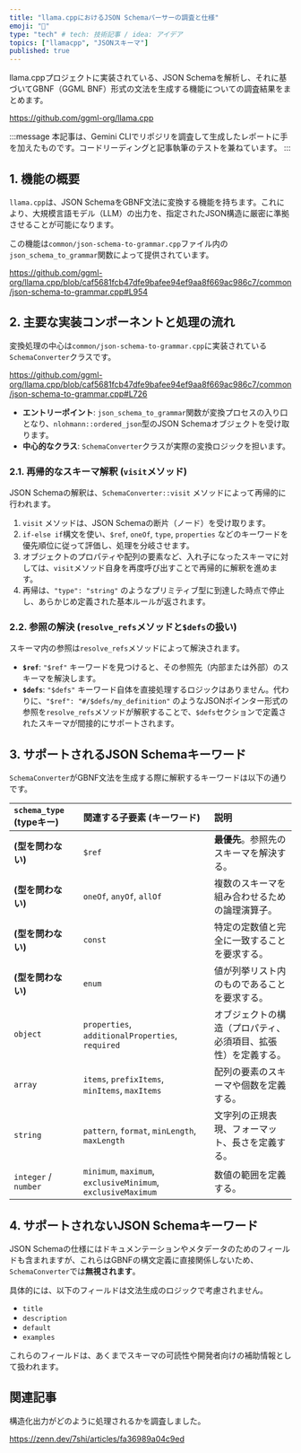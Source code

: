 ```yaml
---
title: "llama.cppにおけるJSON Schemaパーサーの調査と仕様"
emoji: "🦙"
type: "tech" # tech: 技術記事 / idea: アイデア
topics: ["llamacpp", "JSONスキーマ"]
published: true
---
```


llama.cppプロジェクトに実装されている、JSON Schemaを解析し、それに基づいてGBNF（GGML BNF）形式の文法を生成する機能についての調査結果をまとめます。

https://github.com/ggml-org/llama.cpp

:::message
本記事は、Gemini CLIでリポジリを調査して生成したレポートに手を加えたものです。コードリーディングと記事執筆のテストを兼ねています。
:::

## 1. 機能の概要

`llama.cpp`は、JSON SchemaをGBNF文法に変換する機能を持ちます。これにより、大規模言語モデル（LLM）の出力を、指定されたJSON構造に厳密に準拠させることが可能になります。

この機能は`common/json-schema-to-grammar.cpp`ファイル内の`json_schema_to_grammar`関数によって提供されています。

https://github.com/ggml-org/llama.cpp/blob/caf5681fcb47dfe9bafee94ef9aa8f669ac986c7/common/json-schema-to-grammar.cpp#L954

## 2. 主要な実装コンポーネントと処理の流れ

変換処理の中心は`common/json-schema-to-grammar.cpp`に実装されている`SchemaConverter`クラスです。

https://github.com/ggml-org/llama.cpp/blob/caf5681fcb47dfe9bafee94ef9aa8f669ac986c7/common/json-schema-to-grammar.cpp#L726

-   **エントリーポイント**: `json_schema_to_grammar`関数が変換プロセスの入り口となり、`nlohmann::ordered_json`型のJSON Schemaオブジェクトを受け取ります。
-   **中心的なクラス**: `SchemaConverter`クラスが実際の変換ロジックを担います。

### 2.1. 再帰的なスキーマ解釈 (`visit`メソッド)

JSON Schemaの解釈は、`SchemaConverter::visit` メソッドによって再帰的に行われます。

1.  `visit` メソッドは、JSON Schemaの断片（ノード）を受け取ります。
2.  `if-else if`構文を使い、`$ref`, `oneOf`, `type`, `properties` などのキーワードを優先順位に従って評価し、処理を分岐させます。
3.  オブジェクトのプロパティや配列の要素など、入れ子になったスキーマに対しては、`visit`メソッド自身を再度呼び出すことで再帰的に解釈を進めます。
4.  再帰は、`"type": "string"` のようなプリミティブ型に到達した時点で停止し、あらかじめ定義された基本ルールが返されます。

### 2.2. 参照の解決 (`resolve_refs`メソッドと`$defs`の扱い)

スキーマ内の参照は`resolve_refs`メソッドによって解決されます。

-   **`$ref`**: `"$ref"` キーワードを見つけると、その参照先（内部または外部）のスキーマを解決します。
-   **`$defs`**: `"$defs"` キーワード自体を直接処理するロジックはありません。代わりに、`"$ref": "#/$defs/my_definition"` のようなJSONポインター形式の参照を`resolve_refs`メソッドが解釈することで、`$defs`セクションで定義されたスキーマが間接的にサポートされます。

## 3. サポートされるJSON Schemaキーワード

`SchemaConverter`がGBNF文法を生成する際に解釈するキーワードは以下の通りです。

| `schema_type` (typeキー) | 関連する子要素 (キーワード) | 説明 |
| :--- | :--- | :--- |
| **(型を問わない)** | `$ref` | **最優先**。参照先のスキーマを解決する。 |
| **(型を問わない)** | `oneOf`, `anyOf`, `allOf` | 複数のスキーマを組み合わせるための論理演算子。 |
| **(型を問わない)** | `const` | 特定の定数値と完全に一致することを要求する。 |
| **(型を問わない)** | `enum` | 値が列挙リスト内のものであることを要求する。 |
| `object` | `properties`, `additionalProperties`, `required` | オブジェクトの構造（プロパティ、必須項目、拡張性）を定義する。 |
| `array` | `items`, `prefixItems`, `minItems`, `maxItems` | 配列の要素のスキーマや個数を定義する。 |
| `string` | `pattern`, `format`, `minLength`, `maxLength` | 文字列の正規表現、フォーマット、長さを定義する。 |
| `integer` / `number` | `minimum`, `maximum`, `exclusiveMinimum`, `exclusiveMaximum` | 数値の範囲を定義する。 |

## 4. サポートされないJSON Schemaキーワード

JSON Schemaの仕様にはドキュメンテーションやメタデータのためのフィールドも含まれますが、これらはGBNFの構文定義に直接関係しないため、`SchemaConverter`では**無視されます**。

具体的には、以下のフィールドは文法生成のロジックで考慮されません。

-   `title`
-   `description`
-   `default`
-   `examples`

これらのフィールドは、あくまでスキーマの可読性や開発者向けの補助情報として扱われます。

## 関連記事

構造化出力がどのように処理されるかを調査しました。

https://zenn.dev/7shi/articles/fa36989a04c9ed

